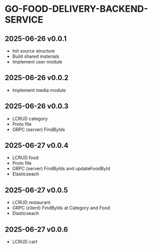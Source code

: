 # GO-FOOD-DELIVERY-BACKEND-SERVICE
## 2025-06-26 v0.0.1
- Init source structure
- Build shared materials
- Implement user module

## 2025-06-26 v0.0.2
- Implement media module

## 2025-06-26 v0.0.3
- LCRUD category
- Proto file
- GRPC (server) FindByIds

## 2025-06-27 v0.0.4
- LCRUD food
- Proto file
- GRPC (server) FindByIds and updateFoodById
- Elasticseach

## 2025-06-27 v0.0.5
- LCRUD restaurant
- GRPC (client) FindByIds at Category and Food
- Elasticseach

## 2025-06-27 v0.0.6
- LCRUD cart